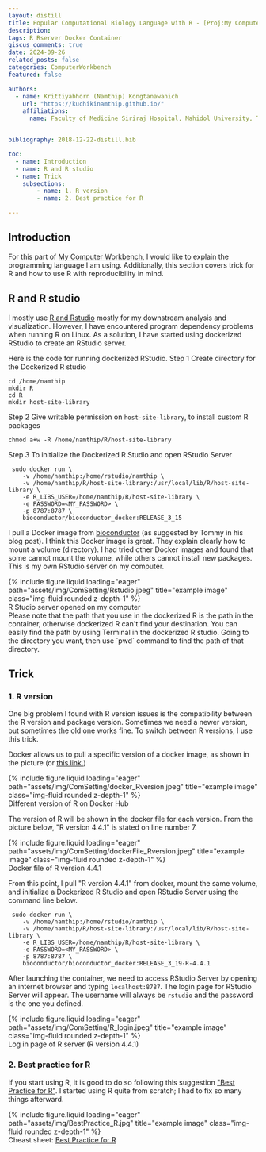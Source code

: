 ```yaml
---
layout: distill
title: Popular Computational Biology Language with R - [Proj:My Computer Workbench]
description: 
tags: R Rserver Docker Container
giscus_comments: true
date: 2024-09-26
related_posts: false
categories: ComputerWorkbench
featured: false

authors:
  - name: Krittiyabhorn (Namthip) Kongtanawanich
    url: "https://kuchikinamthip.github.io/"
    affiliations:
      name: Faculty of Medicine Siriraj Hospital, Mahidol University, Thailand


bibliography: 2018-12-22-distill.bib

toc:
  - name: Introduction
  - name: R and R studio
  - name: Trick 
    subsections:
        - name: 1. R version
        - name: 2. Best practice for R

---
```


## Introduction
For this part of [My Computer Workbench](https://kuchikinamthip.github.io/projects/ComBio), I would like to explain the programming language I am using. Additionally, this section covers trick for R and how to use R with reproducibility in mind. 

## R and R studio
I mostly use [R and Rstudio](http://mercury.webster.edu/aleshunas/R_learning_infrastructure/Introduction_to_R_and_RStudio.html) mostly for my downstream analysis and visualization. However, I have encountered program dependency problems when running R on Linux. As a solution, I have started using dockerized RStudio to create an RStudio server. 

Here is the code for running dockerized RStudio.
Step 1 Create directory for the Dockerized R studio 
```{bash}
cd /home/namthip
mkdir R
cd R
mkdir host-site-library
```
Step 2 Give writable permission on `host-site-library`, to install custom R packages 
```{bash}
chmod a+w -R /home/namthip/R/host-site-library
```
Step 3 To initialize the Dockerized R Studio and open RStudio Server
```{bash} 
 sudo docker run \
    -v /home/namthip:/home/rstudio/namthip \
    -v /home/namthip/R/host-site-library:/usr/local/lib/R/host-site-library \
    -e R_LIBS_USER=/home/namthip/R/host-site-library \
    -e PASSWORD=<MY_PASSWORD> \
  	-p 8787:8787 \
  	bioconductor/bioconductor_docker:RELEASE_3_15
```
I pull a Docker image from  [bioconductor](https://hub.docker.com/r/bioconductor/bioconductor_docker) (as suggested by Tommy in his blog post). I think this Docker image is great. They explain clearly how to mount a volume (directory). I had tried other Docker images and found that some cannot mount the volume, while others cannot install new packages. This is my own RStudio server on my computer. 
<div class="row">
    <div class="col-sm mt-3 mt-md-0">
        {% include figure.liquid loading="eager" path="assets/img/ComSetting/Rstudio.jpeg" title="example image" class="img-fluid rounded z-depth-1" %}
    </div>
</div>
<div class="caption">
    R Studio server opened on my computer
</div>
Please note that the path that you use in the dockerized R is the path in the container, otherwise dockerized R can't find your destination. You can easily find the path by using Terminal in the dockerized R studio. Going to the directory you want, then use `pwd` command to find the path of that directory.

## Trick 
### 1. R version
One big problem I found with R version issues is the compatibility between the R version and package version. Sometimes we need a newer version, but sometimes the old one works fine. To switch between R versions, I use this trick.

Docker allows us to pull a specific version of a docker image, as shown in the picture (or [this link.](https://hub.docker.com/r/bioconductor/bioconductor/tags))
<div class="row">
    <div class="col-sm mt-3 mt-md-0">
        {% include figure.liquid loading="eager" path="assets/img/ComSetting/docker_Rversion.jpeg" title="example image" class="img-fluid rounded z-depth-1" %}
    </div>
</div>
<div class="caption">
    Different version of R on Docker Hub
</div>

The version of R will be shown in the docker file for each version. From the picture below, "R version 4.4.1" is stated on line number 7.
<div class="row">
    <div class="col-sm mt-3 mt-md-0">
        {% include figure.liquid loading="eager" path="assets/img/ComSetting/dockerFile_Rversion.jpeg" title="example image" class="img-fluid rounded z-depth-1" %}
    </div>
</div>
<div class="caption">
    Docker file of R version 4.4.1
</div>

From this point, I pull "R version 4.4.1" from docker, mount the same volume, and initialize a Dockerized R Studio and open RStudio Server using the command line below.
```{bash}
 sudo docker run \
    -v /home/namthip:/home/rstudio/namthip \
    -v /home/namthip/R/host-site-library:/usr/local/lib/R/host-site-library \
    -e R_LIBS_USER=/home/namthip/R/host-site-library \
    -e PASSWORD=<MY_PASSWORD> \
  	-p 8787:8787 \
  	bioconductor/bioconductor_docker:RELEASE_3_19-R-4.4.1
```
After launching the container, we need to access RStudio Server by opening an internet browser and typing `localhost:8787`. The login page for RStudio Server will appear. The username will always be `rstudio` and the password is the one you defined. 

<div class="row">
    <div class="col-sm mt-3 mt-md-0">
        {% include figure.liquid loading="eager" path="assets/img/ComSetting/R_login.jpeg" title="example image" class="img-fluid rounded z-depth-1" %}
    </div>
</div>
<div class="caption">
    Log in page of R server (R version 4.4.1)
</div>

### 2. Best practice for R
If you start using R, it is good to do so following this suggestion ["Best Practice for R"](https://github.com/wurli/r-best-practice). I started using R quite from scratch; I had to fix so many things afterward.

<div class="row">
    <div class="col-sm mt-3 mt-md-0">
        {% include figure.liquid loading="eager" path="assets/img/BestPractice_R.jpg" title="example image" class="img-fluid rounded z-depth-1" %}
    </div>
</div>
<div class="caption">
    Cheast sheet: <a href="https://github.com/wurli/r-best-practice" target="_blank">Best Practice for R</a>
</div>

